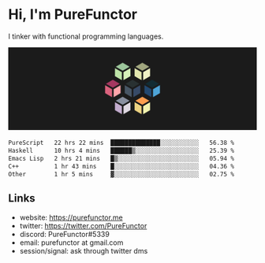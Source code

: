 # Hi, I'm PureFunctor

I tinker with functional programming languages.

![Vitriol Header](./vitriol.png)

<!--START_SECTION:waka-->
```text
PureScript   22 hrs 22 mins  ██████████████░░░░░░░░░░░   56.38 % 
Haskell      10 hrs 4 mins   ██████▒░░░░░░░░░░░░░░░░░░   25.39 % 
Emacs Lisp   2 hrs 21 mins   █▒░░░░░░░░░░░░░░░░░░░░░░░   05.94 % 
C++          1 hr 43 mins    █░░░░░░░░░░░░░░░░░░░░░░░░   04.36 % 
Other        1 hr 5 mins     ▓░░░░░░░░░░░░░░░░░░░░░░░░   02.75 % 
```
<!--END_SECTION:waka-->

## Links
+ website: https://purefunctor.me
+ twitter: https://twitter.com/PureFunctor
+ discord: PureFunctor#5339
+ email: purefunctor at gmail.com
+ session/signal: ask through twitter dms
